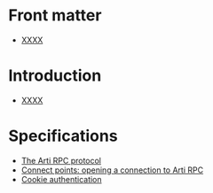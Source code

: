 # Front matter

- [XXXX]()

# Introduction

- [XXXX]()

# Specifications

- [The Arti RPC protocol](rpc-meta-spec.md)
- [Connect points: opening a connection to Arti RPC](rpc-connect-spec.md)
- [Cookie authentication](rpc-cookie-spec.md)
